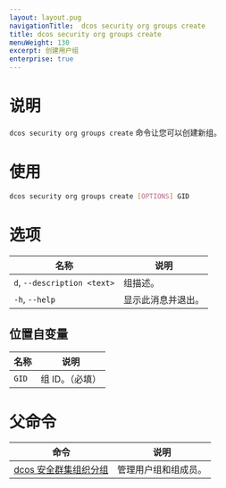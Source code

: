 ```yaml
---
layout: layout.pug
navigationTitle:  dcos security org groups create
title: dcos security org groups create
menuWeight: 130
excerpt: 创建用户组
enterprise: true
---
```

# 说明
`dcos security org groups create` 命令让您可以创建新组。

# 使用

```bash
dcos security org groups create [OPTIONS] GID
```

# 选项

| 名称 | 说明 |
|---------|-------------|
| `d`, `--description <text>` | 组描述。|
| `-h`, `--help` | 显示此消息并退出。|

## 位置自变量

| 名称 | 说明 |
|---------|-------------|
| `GID` | 组 ID。（必填）|

# 父命令

| 命令 | 说明 |
|---------|-------------|
| [dcos 安全群集组织分组](/mesosphere/dcos/cn/1.12/cli/command-reference/dcos-security/dcos-security-org/dcos-security-org-groups/) | 管理用户组和组成员。 |